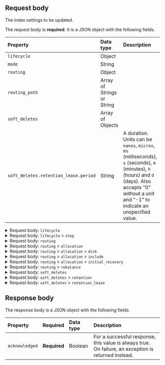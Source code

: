 <!-- spec_insert_start
api: indices.put_settings
component: request_body_parameters
-->
## Request body

The index settings to be updated.

The request body is __required__. It is a JSON object with the following fields.

| Property | Data type | Description |
| :--- | :--- | :--- |
| `lifecycle` | Object |  |
| `mode` | String |  |
| `routing` | Object |  |
| `routing_path` | Array of Strings or String |  |
| `soft_deletes` | Array of Objects |  |
| `soft_deletes.retention_lease.period` | String | A duration. Units can be `nanos`, `micros`, `ms` (milliseconds), `s` (seconds), `m` (minutes), `h` (hours) and `d` (days). Also accepts "0" without a unit and "-1" to indicate an unspecified value. |

<details markdown="block" name="indices.put_settings::request_body">
  <summary>
    Request body: <code>lifecycle</code>
  </summary>
  {: .text-delta}

`lifecycle` is a JSON object with the following fields.

| Property | Required | Data type | Description |
| :--- | :--- | :--- | :--- |
| `name` | **Required** | String |  |
| `indexing_complete` | _Optional_ | Boolean or String | Certain APIs may return values, including numbers such as epoch timestamps, as strings. This setting captures this behavior while keeping the semantics of the field type.  Depending on the target language, code generators can keep the union or remove it and leniently parse strings to the target type. |
| `origination_date` | _Optional_ | Integer or String | Certain APIs may return values, including numbers such as epoch timestamps, as strings. This setting captures this behavior while keeping the semantics of the field type.  Depending on the target language, code generators can keep the union or remove it and leniently parse strings to the target type. |
| `parse_origination_date` | _Optional_ | Boolean | Set to `true` to parse the origination date from the index name. This origination date is used to calculate the index age for its phase transitions. The index name must match the pattern `^.*-{date_format}-\\d+`, where the `date_format` is `yyyy.MM.dd` and the trailing digits are optional. An index that was rolled over would normally match the full format, for example `logs-2016.10.31-000002`). If the index name doesn't match the pattern, index creation fails. |
| `rollover_alias` | _Optional_ | String | The index alias to update when the index rolls over. Specify when using a policy that contains a rollover action. When the index rolls over, the alias is updated to reflect that the index is no longer the write index. For more information about rolling indexes, see Rollover. |
| `step` | _Optional_ | Object |  |

</details>
<details markdown="block" name="indices.put_settings::request_body">
  <summary>
    Request body: <code>lifecycle</code> > <code>step</code>
  </summary>
  {: .text-delta}

`step` is a JSON object with the following fields.

| Property | Data type | Description |
| :--- | :--- | :--- |
| `wait_time_threshold` | String | A duration. Units can be `nanos`, `micros`, `ms` (milliseconds), `s` (seconds), `m` (minutes), `h` (hours) and `d` (days). Also accepts "0" without a unit and "-1" to indicate an unspecified value. |

</details>
<details markdown="block" name="indices.put_settings::request_body">
  <summary>
    Request body: <code>routing</code>
  </summary>
  {: .text-delta}

`routing` is a JSON object with the following fields.

| Property | Data type | Description |
| :--- | :--- | :--- |
| `allocation` | Object |  |
| `rebalance` | Object |  |

</details>
<details markdown="block" name="indices.put_settings::request_body">
  <summary>
    Request body: <code>routing</code> > <code>allocation</code>
  </summary>
  {: .text-delta}

`allocation` is a JSON object with the following fields.

| Property | Data type | Description |
| :--- | :--- | :--- |
| `disk` | Object |  |
| `enable` | String | Valid values are: `all`, `new_primaries`, `none`, `primaries` |
| `include` | Object |  |
| `initial_recovery` | Object |  |
| `total_shards_per_node` | Integer or String | Certain APIs may return values, including numbers such as epoch timestamps, as strings. This setting captures this behavior while keeping the semantics of the field type.  Depending on the target language, code generators can keep the union or remove it and leniently parse strings to the target type. |

</details>
<details markdown="block" name="indices.put_settings::request_body">
  <summary>
    Request body: <code>routing</code> > <code>allocation</code> > <code>disk</code>
  </summary>
  {: .text-delta}

`disk` is a JSON object with the following fields.

| Property | Data type | Description |
| :--- | :--- | :--- |
| `threshold_enabled` | Boolean or String | Certain APIs may return values, including numbers such as epoch timestamps, as strings. This setting captures this behavior while keeping the semantics of the field type.  Depending on the target language, code generators can keep the union or remove it and leniently parse strings to the target type. |

</details>
<details markdown="block" name="indices.put_settings::request_body">
  <summary>
    Request body: <code>routing</code> > <code>allocation</code> > <code>include</code>
  </summary>
  {: .text-delta}

`include` is a JSON object with the following fields.

| Property | Data type | Description |
| :--- | :--- | :--- |
| `_id` | String |  |
| `_tier_preference` | String |  |

</details>
<details markdown="block" name="indices.put_settings::request_body">
  <summary>
    Request body: <code>routing</code> > <code>allocation</code> > <code>initial_recovery</code>
  </summary>
  {: .text-delta}

`initial_recovery` is a JSON object with the following fields.

| Property | Data type | Description |
| :--- | :--- | :--- |
| `_id` | String |  |

</details>
<details markdown="block" name="indices.put_settings::request_body">
  <summary>
    Request body: <code>routing</code> > <code>rebalance</code>
  </summary>
  {: .text-delta}

`rebalance` is a JSON object with the following fields.

| Property | Required | Data type | Description |
| :--- | :--- | :--- | :--- |
| `enable` | **Required** | String | Valid values are: `all`, `none`, `primaries`, `replicas` |

</details>
<details markdown="block" name="indices.put_settings::request_body">
  <summary>
    Request body: <code>soft_deletes</code>
  </summary>
  {: .text-delta}

`soft_deletes` is an __array of JSON objects__ (NDJSON). Each object has the following fields.

| Property | Data type | Description |
| :--- | :--- | :--- |
| `enabled` | Boolean or String | Certain APIs may return values, including numbers such as epoch timestamps, as strings. This setting captures this behavior while keeping the semantics of the field type.  Depending on the target language, code generators can keep the union or remove it and leniently parse strings to the target type. |
| `retention` | Object | The retention settings for soft deletes. |
| `retention_lease` | Object |  |

</details>
<details markdown="block" name="indices.put_settings::request_body">
  <summary>
    Request body: <code>soft_deletes</code> > <code>retention</code>
  </summary>
  {: .text-delta}

The retention settings for soft deletes.

`retention` is a JSON object with the following fields.

| Property | Data type | Description |
| :--- | :--- | :--- |
| `operations` | Integer or String |  |

</details>
<details markdown="block" name="indices.put_settings::request_body">
  <summary>
    Request body: <code>soft_deletes</code> > <code>retention_lease</code>
  </summary>
  {: .text-delta}

`retention_lease` is a JSON object with the following fields.

| Property | Required | Data type | Description |
| :--- | :--- | :--- | :--- |
| `period` | **Required** | String | A duration. Units can be `nanos`, `micros`, `ms` (milliseconds), `s` (seconds), `m` (minutes), `h` (hours) and `d` (days). Also accepts "0" without a unit and "-1" to indicate an unspecified value. |

</details>
<!-- spec_insert_end -->


<!-- spec_insert_start
api: indices.put_settings
component: response_body_parameters
-->
## Response body

The response body is a JSON object with the following fields.

| Property | Required | Data type | Description |
| :--- | :--- | :--- | :--- |
| `acknowledged` | **Required** | Boolean | For a successful response, this value is always true. On failure, an exception is returned instead. |

<!-- spec_insert_end -->
